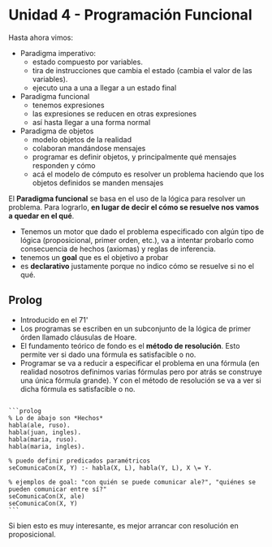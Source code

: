 # Unidad 4 - Programación Funcional

Hasta ahora vimos:

- Paradigma imperativo:
    - estado compuesto por variables.
    - tira de instrucciones que cambia el estado (cambia el valor de las
      variables).
    - ejecuto una a una a llegar a un estado final
- Paradigma funcional
    - tenemos expresiones
    - las expresiones se reducen en otras expresiones
    - así hasta llegar a una forma normal
- Paradigma de objetos
    - modelo objetos de la realidad
    - colaboran mandándose mensajes
    - programar es definir objetos, y principalmente qué mensajes responden y
      cómo
    - acá el modelo de cómputo es resolver un problema haciendo que los objetos
      definidos se manden mensajes

El **Paradigma funcional** se basa en el uso de la lógica para resolver un
problema. Para lograrlo, **en lugar de decir el cómo se resuelve nos vamos a
quedar en el qué**.

- Tenemos un motor que dado el problema especificado con algún tipo de lógica
  (proposicional, primer orden, etc.), va a intentar probarlo como consecuencia
  de hechos (axiomas) y reglas de inferencia.
- tenemos un **goal** que es el objetivo a probar
- es **declarativo** justamente porque no indico cómo se resuelve si no el qué.

## Prolog

- Introducido en el 71'
- Los programas se escriben en un subconjunto de la lógica de primer órden
  llamado cláusulas de Hoare.
- El fundamento teórico de fondo es el **método de resolución**. Esto permite
  ver si dado una fórmula es satisfacible o no.
- Programar se va a reducir a especificar el problema en una fórmula (en
  realidad nosotros definimos varias fórmulas pero por atrás se construye una
  única fórmula grande). Y con el método de resolución se va a ver si dicha
  fórmula es satisfacible o no.

~~~admonish example title="Ejemplo"

```prolog
% Lo de abajo son *Hechos*
habla(ale, ruso).
habla(juan, ingles).
habla(maria, ruso).
habla(maria, ingles).

% puedo definir predicados paramétricos
seComunicaCon(X, Y) :- habla(X, L), habla(Y, L), X \= Y.

% ejemplos de goal: "con quién se puede comunicar ale?", "quiénes se pueden comunicar entre sí?"
seComunicaCon(X, ale)
seComunicaCon(X, Y)
```

~~~

Si bien esto es muy interesante, es mejor arrancar con resolución en proposicional.
